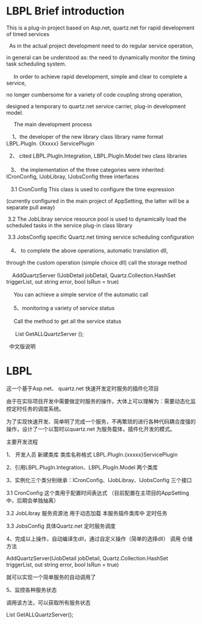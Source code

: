 # LBPL  Brief introduction
This is a plug-in project based on Asp.net, quartz.net for rapid development of timed services<br>  

  As in the actual project development need to do regular service operation, <br>  
  
  in general can be understood as: the need to dynamically monitor the timing task scheduling system.<br>  
  
  In order to achieve rapid development, simple and clear to complete a service, <br>  
  
  no longer cumbersome for a variety of code coupling strong operation, <br>  
  
  designed a temporary to quartz.net service carrier, plug-in development model.  <br>  
  
  
  The main development process  <br>  
  
  
 1、the developer of the new library class library name format LBPL.PlugIn. {Xxxxx} ServicePlugin<br>  
 
  2、 cited LBPL.PlugIn.Integration, LBPL.PlugIn.Model two class libraries<br>  
 
 3、 the implementation of the three categories were inherited: ICronConfig, IJobLibray, IJobsConfig three interfaces<br>  
 
 3.1 CronConfig This class is used to configure the time expression <br>  
 
 (currently configured in the main project of AppSetting, the latter will be a separate pull away)<br>  

 3.2 The JobLibray service resource pool is used to dynamically load the scheduled tasks in the service plug-in class library<br>  

 3.3 JobsConfig specific Quartz.net timing service scheduling configuration<br>  
 
 4、 to complete the above operations, automatic translation dll,<br>  
 
 through the custom operation (simple choice dll) call the storage method<br>  
 
  AddQuartzServer (IJobDetail jobDetail, Quartz.Collection.HashSet <ITrigger> triggerList, out string error, bool IsRun = true)<br>  
  
  You can achieve a simple service of the automatic call<br>  
  
  5、monitoring a variety of service status<br>  
  
  Call the method to get all the service status<br>  
  
   List <JobsTrigger> GetALLQuartzServer ();<br> 
   
   中文版说明
   
   # LBPL
这一个基于Asp.net、 quartz.net 快速开发定时服务的插件化项目

  由于在实际项目开发中需要做定时服务的操作，大体上可以理解为：需要动态化监控定时任务的调度系统。
  
  为了实现快速开发、简单明了完成一个服务，不再繁琐的进行各种代码耦合度强的操作，设计了一个以暂时以quartz.net 为服务载体，插件化开发的模式。
  
  
  主要开发流程
  
 1、 开发人员 新建类库 类库名称格式 LBPL.PlugIn.{xxxxx}ServicePlugin
  
 2、引用LBPL.PlugIn.Integration、LBPL.PlugIn.Model 两个类库
 
 3、实例化三个类分别继承：ICronConfig、IJobLibray、IJobsConfig 三个接口
 
 3.1 CronConfig 这个类用于配置时间表达式 （目前配置在主项目的AppSetting中，后期会单独抽离）

 3.2 JobLibray 服务资源池  用于动态加载 本服务插件类库中 定时任务

 3.3  JobsConfig 具体Quartz.net 定时服务调度
 
 4、完成以上操作，自动编译生dll，通过自定义操作（简单的选择dll） 调用 仓储方法
 
  AddQuartzServer(IJobDetail jobDetail, Quartz.Collection.HashSet<ITrigger> triggerList, out string error, bool IsRun = true)
  
  就可以实现一个简单服务的自动调用了
  
  5、监控各种服务状态
  
  调用该方法，可以获取所有服务状态
  
   List<JobsTrigger> GetALLQuartzServer(); 
   
  
